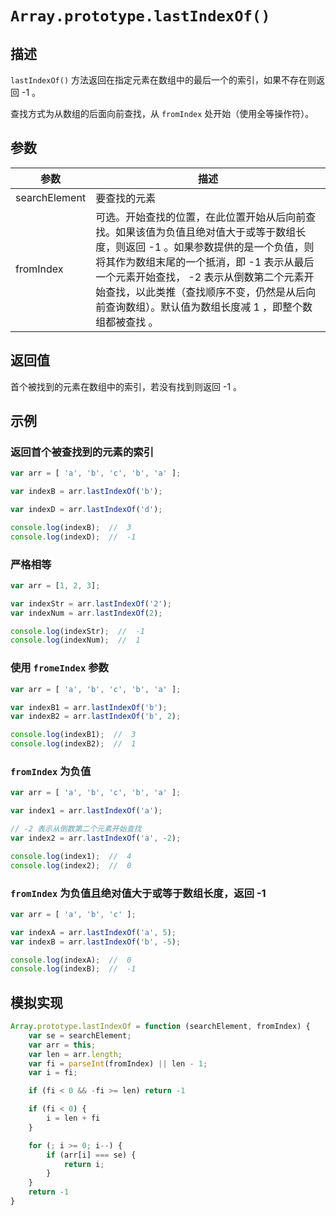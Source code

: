 # `Array.prototype.lastIndexOf()`

## 描述

`lastIndexOf()` 方法返回在指定元素在数组中的最后一个的索引，如果不存在则返回 -1 。

查找方式为从数组的后面向前查找，从 `fromIndex` 处开始（使用全等操作符）。

## 参数

参数 | 描述
--- | ---
searchElement | 要查找的元素
fromIndex | 可选。开始查找的位置，在此位置开始从后向前查找。如果该值为负值且绝对值大于或等于数组长度，则返回 -1 。如果参数提供的是一个负值，则将其作为数组末尾的一个抵消，即 -1 表示从最后一个元素开始查找， -2 表示从倒数第二个元素开始查找，以此类推（查找顺序不变，仍然是从后向前查询数组）。默认值为数组长度减 1 ，即整个数组都被查找 。

## 返回值

首个被找到的元素在数组中的索引，若没有找到则返回 -1 。

## 示例

### 返回首个被查找到的元素的索引

```js
var arr = [ 'a', 'b', 'c', 'b', 'a' ];

var indexB = arr.lastIndexOf('b');

var indexD = arr.lastIndexOf('d');

console.log(indexB);  //  3 
console.log(indexD);  //  -1
```

### 严格相等

```js
var arr = [1, 2, 3];

var indexStr = arr.lastIndexOf('2');
var indexNum = arr.lastIndexOf(2);

console.log(indexStr);  //  -1
console.log(indexNum);  //  1
```

### 使用 `fromeIndex` 参数

```js
var arr = [ 'a', 'b', 'c', 'b', 'a' ];

var indexB1 = arr.lastIndexOf('b');
var indexB2 = arr.lastIndexOf('b', 2);

console.log(indexB1);  //  3 
console.log(indexB2);  //  1 
```

### `fromIndex` 为负值

```js
var arr = [ 'a', 'b', 'c', 'b', 'a' ];

var index1 = arr.lastIndexOf('a');

// -2 表示从倒数第二个元素开始查找
var index2 = arr.lastIndexOf('a', -2);

console.log(index1);  //  4 
console.log(index2);  //  0 
```

### `fromIndex` 为负值且绝对值大于或等于数组长度，返回 -1 

```js
var arr = [ 'a', 'b', 'c' ];

var indexA = arr.lastIndexOf('a', 5);
var indexB = arr.lastIndexOf('b', -5);

console.log(indexA);  //  0 
console.log(indexB);  //  -1
```

## 模拟实现

```js
Array.prototype.lastIndexOf = function (searchElement, fromIndex) {
    var se = searchElement;
    var arr = this;
    var len = arr.length;
    var fi = parseInt(fromIndex) || len - 1;
    var i = fi;

    if (fi < 0 && -fi >= len) return -1

    if (fi < 0) {
        i = len + fi
    }

    for (; i >= 0; i--) {
        if (arr[i] === se) {
            return i;
        }
    }
    return -1
}

```

